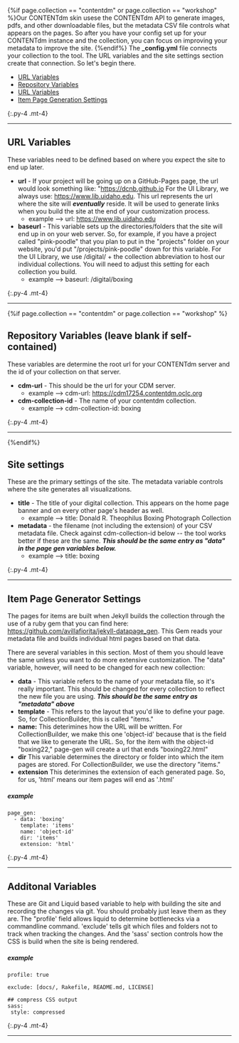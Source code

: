 {%if page.collection == "contentdm" or page.collection == "workshop" %}Our CONTENTdm skin usese the CONTENTdm API to generate images, pdfs, and other downloadable files, but the metadata CSV file controls what appears on the pages. So after you have your config set up for your CONTENTdm instance and the collection, you can focus on improving your metadata to improve the site. 
{%endif%}
The **_config.yml** file connects your collection to the tool. The URL variables and the site settings section create that connection. So let's begin there. 

- [URL Variables](#url-var)
- [Repository Variables](#repo-var)
- [URL Variables](#site-settings)
- [Item Page Generation Settings](#page-gen)

{:.py-4 .mt-4}
***

## <a id="url-var"></a>URL Variables

These variables need to be defined based on where you expect the site to end up later. 

- **url** - If your project will be going up on a GitHub-Pages page, the url would look something like: "https://dcnb.github.io For the UI Library, we always use:  https://www.lib.uidaho.edu. This url represents the url where the site will ***eventually*** reside. It will be used to generate links when you build the site at the end of your customization process. 
    - example --> url: https://www.lib.uidaho.edu
- **baseurl** - This variable sets up the directories/folders that the site will end up in on your web server. So, for example, if you have a project called "pink-poodle" that you plan to put in the "projects" folder on your website, you'd put "/projects/pink-poodle" down for this variable. For the UI Library, we use /digital/ + the collection abbreviation to host our individual collections. You will need to adjust this setting for each collection you build. 
    - example --> baseurl: /digital/boxing 

{:.py-4 .mt-4}
***

{%if page.collection == "contentdm" or page.collection == "workshop" %}

## <a id="repo-var"></a>Repository Variables (leave blank if self-contained)
These variables are determine the root url for your CONTENTdm server and the id of your collection on that server. 

- **cdm-url** - This should be the url for your CDM server. 
    - example --> cdm-url: https://cdm17254.contentdm.oclc.org
- **cdm-collection-id** - The name of your contentdm collection.    
    - example --> cdm-collection-id: boxing 

{:.py-4 .mt-4}
***
{%endif%}


## <a id="site-settings"></a>Site settings
These are the primary settings of the site. The metadata variable controls where the site generates all visualizations. 

- **title** - The title of your digital collection. This appears on the home page banner and on every other page's header as well. 
	- example --> title: Donald R. Theophilus Boxing Photograph Collection
- **metadata** - the filename (not including the extension) of your CSV metadata file. Check against cdm-collection-id below -- the tool works better if these are the same. ***This should be the same entry as "data" in the page gen variables below.***
	- example --> title: boxing

{:.py-4 .mt-4}
***

## <a id="page-gen"></a>Item Page Generator Settings 
The pages for items are built when Jekyll builds the collection through the use of a ruby gem that you can find here: <https://github.com/avillafiorita/jekyll-datapage_gen>. This Gem reads your metadata file and builds individual html pages based on that data. 

There are several variables in this section. Most of them you should leave the same unless you want to do more extensive customization. The "data" variable, however, will need to be changed for each new collection: 

- **data** - This variable refers to the name of your metadata file, so it's really important. This should be changed for every collection to reflect the new file you are using. ***This should be the same entry as "metadata" above***
- **template** - This refers to the layout that you'd like to define your page. So, for CollectionBuilder, this is called "items."
- **name:** This deterimines how the URL will be written. For CollectionBuilder, we make this one 'object-id' because that is the field that we like to generate the URL. So, for the item with the object-id "boxing22," page-gen will create a url that ends "boxing22.html"
- **dir** This variable determines the directory or folder into which the item pages are stored. For CollectionBuilder, we use the directory "items."
- **extension** This deterimines the extension of each generated page. So, for us, 'html' means our item pages will end as '.html' 

##### example
	page_gen:
	  - data: 'boxing'
	    template: 'items'
	    name: 'object-id'
	    dir: 'items'
	    extension: 'html'   

{:.py-4 .mt-4}
***

## Additonal Variables

These are Git and Liquid based variable to help with building the site and recording the changes via git. You should probably just leave them as they are. The "profile' field allows liquid to determine bottlenecks via a commandline command. 'exclude' tells git which files and folders not to track when tracking the changes. And the 'sass' section controls how the CSS is build when the site is being rendered. 

##### example
	profile: true
	
    exclude: [docs/, Rakefile, README.md, LICENSE]

	## compress CSS output
	sass:
	 style: compressed

{:.py-4 .mt-4}
***